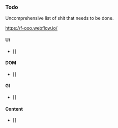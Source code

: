 ### Todo

Uncomprehensive list of shit that needs to be done.

https://f-ooo.webflow.io/

#### Ui

- []

#### DOM

- []

#### Gl

- []

#### Content

- []
